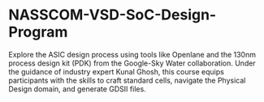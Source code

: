 # NASSCOM-VSD-SoC-Design-Program
Explore the ASIC design process using tools like Openlane and the 130nm process design kit (PDK) from the Google-Sky Water collaboration. Under the guidance of industry expert Kunal Ghosh, this course equips participants with the skills to craft standard cells, navigate the Physical Design domain, and generate GDSII files.
